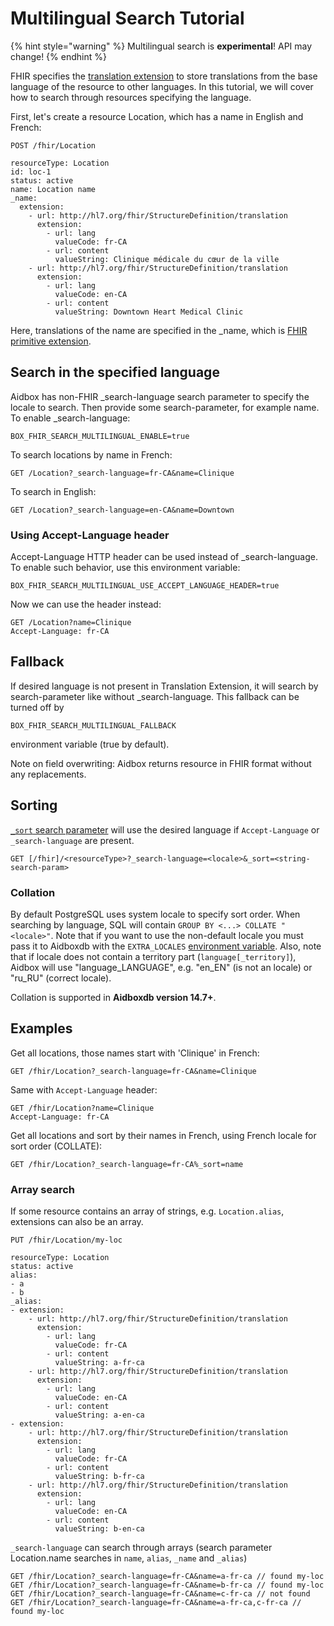 # Multilingual Search Tutorial

{% hint style="warning" %}
Multilingual search is **experimental**! API may change!
{% endhint %}

FHIR specifies the [translation extension](http://hl7.org/fhir/StructureDefinition/translation) to store translations from the base language of the resource to other languages. In this tutorial, we will cover how to search through resources specifying the language.

First, let's create a resource Location, which has a name in English and French:

```
POST /fhir/Location

resourceType: Location
id: loc-1
status: active
name: Location name
_name:
  extension:
    - url: http://hl7.org/fhir/StructureDefinition/translation
      extension:
        - url: lang
          valueCode: fr-CA
        - url: content
          valueString: Clinique médicale du cœur de la ville
    - url: http://hl7.org/fhir/StructureDefinition/translation
      extension:
        - url: lang
          valueCode: en-CA
        - url: content
          valueString: Downtown Heart Medical Clinic
```

Here, translations of the name are specified in the \_name, which is [FHIR primitive extension](https://hl7.org/fhir/json.html#primitive).

## Search in the specified language

Aidbox has non-FHIR  \_search-language search parameter to specify the locale to search. Then provide some search-parameter, for example name. To enable \_search-language:

```
BOX_FHIR_SEARCH_MULTILINGUAL_ENABLE=true
```

To search locations by name in French:

```
GET /Location?_search-language=fr-CA&name=Clinique
```

To search in English:

```
GET /Location?_search-language=en-CA&name=Downtown
```

### Using Accept-Language header

Accept-Language HTTP header can be used instead of \_search-language. To enable such behavior, use this environment variable:

```
BOX_FHIR_SEARCH_MULTILINGUAL_USE_ACCEPT_LANGUAGE_HEADER=true
```

Now we can use the header instead:

```
GET /Location?name=Clinique
Accept-Language: fr-CA
```

## Fallback

If desired language is not present in Translation Extension, it will search by search-parameter like without \_search-language. This fallback can be turned off by

```
BOX_FHIR_SEARCH_MULTILINGUAL_FALLBACK
```

environment variable (true by default).

Note on field overwriting: Aidbox returns resource in FHIR format without any replacements.

## Sorting <a href="#sorting" id="sorting"></a>

[`_sort` search parameter](../../../api/rest-api/fhir-search/searchparameter.md#_sort) will use the desired language if `Accept-Language` or `_search-language` are present.

```
GET [/fhir]/<resourceType>?_search-language=<locale>&_sort=<string-search-param>
```

### **Collation**

By default PostgreSQL uses system locale to specify sort order. When searching by language, SQL will contain `GROUP BY <...> COLLATE "<locale>"`. Note that if you want to use the non-default locale you must pass it to Aidboxdb with the `EXTRA_LOCALES` [environment variable](../../../reference/environment-variables/aidboxdb-environment-variables.md). Also, note that if locale does not contain a territory part (`language[_territory]`), Aidbox will use "language\_LANGUAGE", e.g. "en\_EN" (is not an locale) or "ru\_RU" (correct locale).

Collation is supported in **Aidboxdb version 14.7+**.

## Examples

Get all locations, those names start with 'Clinique' in French:

```
GET /fhir/Location?_search-language=fr-CA&name=Clinique
```

Same with `Accept-Language` header:

```
GET /fhir/Location?name=Clinique
Accept-Language: fr-CA
```

Get all locations and sort by their names in French, using French locale for sort order (COLLATE):

```
GET /fhir/Location?_search-language=fr-CA%_sort=name
```

### **Array search**

If some resource contains an array of strings, e.g. `Location.alias`, extensions can also be an array.

```
PUT /fhir/Location/my-loc

resourceType: Location
status: active
alias:
- a
- b
_alias:
- extension:
    - url: http://hl7.org/fhir/StructureDefinition/translation
      extension:
        - url: lang
          valueCode: fr-CA
        - url: content
          valueString: a-fr-ca
    - url: http://hl7.org/fhir/StructureDefinition/translation
      extension:
        - url: lang
          valueCode: en-CA
        - url: content
          valueString: a-en-ca
- extension:
    - url: http://hl7.org/fhir/StructureDefinition/translation
      extension:
        - url: lang
          valueCode: fr-CA
        - url: content
          valueString: b-fr-ca
    - url: http://hl7.org/fhir/StructureDefinition/translation
      extension:
        - url: lang
          valueCode: en-CA
        - url: content
          valueString: b-en-ca
```

`_search-language` can search through arrays (search parameter Location.name searches in `name`, `alias`, `_name` and `_alias`)

```
GET /fhir/Location?_search-language=fr-CA&name=a-fr-ca // found my-loc
GET /fhir/Location?_search-language=fr-CA&name=b-fr-ca // found my-loc
GET /fhir/Location?_search-language=fr-CA&name=c-fr-ca // not found
GET /fhir/Location?_search-language=fr-CA&name=a-fr-ca,c-fr-ca // found my-loc
```
